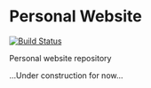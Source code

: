 # Personal Website

[![Build Status](https://travis-ci.org/icheliadinski/website.svg?branch=master)](https://travis-ci.org/icheliadinski/website)

Personal website repository

...Under construction for now...
